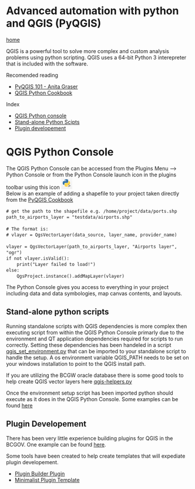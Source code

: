 # Advanced automation with python and QGIS (PyQGIS)

[home](../README.md)

QGIS is a powerful tool to solve more complex and custom analysis problems using python scripting. QGIS uses a 64-bit Python 3 interepreter that is included with the software.

Recomended reading

* [PyQGIS 101 - Anita Graser](https://anitagraser.com/pyqgis-101-introduction-to-qgis-python-programming-for-non-programmers/)
* [QGIS Python Cookbook ](https://docs.qgis.org/testing/en/docs/pyqgis_developer_cookbook/)

Index <br>
* [QGIS Python console](#qgis-python-console)
* [Stand-alone Python Scipts](#stand-alone-python-scripts)
* [Plugin developement](#plugin-developement)

# QGIS Python Console
The QGIS Python Console can be accessed from the Plugins Menu --> Python Console or from the Python Console launch icon in the plugins toolbar using this icon  ![python-console-icon](..\images\python-console-icon.png)<br>
Below is an example of adding a shapefile to your project taken directly from the [PyQGIS Cookbook](https://docs.qgis.org/testing/en/docs/pyqgis_developer_cookbook/loadlayer.html#id1)

```
# get the path to the shapefile e.g. /home/project/data/ports.shp
path_to_airports_layer = "testdata/airports.shp"

# The format is:
# vlayer = QgsVectorLayer(data_source, layer_name, provider_name)

vlayer = QgsVectorLayer(path_to_airports_layer, "Airports layer", "ogr")
if not vlayer.isValid():
    print("Layer failed to load!")
else:
    QgsProject.instance().addMapLayer(vlayer)
```
The Python Console gives you access to everything in your project including data and data symbologies, map canvas contents, and layouts.

## Stand-alone python scripts
Running standalone scripts with QGIS dependencies is more complex then executing script from within the QGIS Python Console primarly due to the environment and QT application dependencies required for scripts to run correctly. Setting these dependencies has been handeled in a script [qgis_set_environment.py](https://github.com/bcgov/gis-pantry/blob/master/recipes/qgis/qgis_set_environment.py) that can be imported to your standalone script to handle the setup. A os environment variable QGIS_PATH needs to be set on your windows installation to point to the QGIS install path.

If you are utilizing the BCGW oracle database there is some good tools to help create QGIS vector layers here [qgis-helpers.py](https://github.com/bcgov/gis-pantry/blob/master/recipes/qgis/qgis_helpers.py)

Once the environment setup script has been imported python should execute as it does in the QGIS Python Console. Some examples can be found [here](https://github.com/bcgov/gis-pantry/tree/master/recipes/qgis)

## Plugin Developement

There has been very little experience building plugins for QGIS in the BCGOV. One example can be found [here](https://github.com/bcgov/new2Q-reports/tree/master/Plugin/fn_bline).

Some tools have been created to help create templates that will expediate plugin developement.
* [Plugin Builder Plugin](https://github.com/g-sherman/Qgis-Plugin-Builder)
* [Minimalist Plugin Template](https://github.com/wonder-sk/qgis-minimal-plugin)

